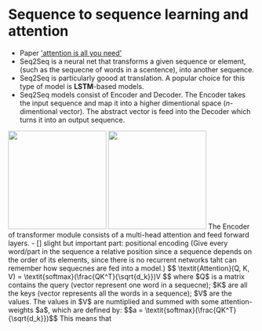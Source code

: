 # Sequence to sequence learning and attention #
* Paper ['attention is all you need'](https://papers.nips.cc/paper/2017/file/3f5ee243547dee91fbd053c1c4a845aa-Paper.pdf)  
* Seq2Seq is a neural net that transforms a given sequence or element, (such as the sequecne of words in a scentence), into another sequence.  
* Seq2Seq is particularly goood at  translation. A popular choice for this type of model is __LSTM__-based models.
* Seq2Seq models consist of Encoder and Decoder. The Encoder takes the input sequence and map it into a higher dimentional space (_n_-dimentional vector). The abstract vector is feed into the Decoder which turns it into an output sequence.  
<img src="https://miro.medium.com/max/2880/1*BHzGVskWGS_3jEcYYi6miQ.png" width="200">
<img src="https://miro.medium.com/max/700/1*ETe4WrKJ1lS1MKDgBPIM0g.png" width="200">  
The Encoder of transformer module consists of a multi-head attention and feed forward layers. - [] slight but important part: positional encoding (Give every word/part in the sequence a relative position since a sequence depends on the order of its elements, since there is no recurrent networks taht can remember how sequecnes are fed into a model.)
$$ \textit{Attention}(Q, K, V) = \textit{softmax}(\frac{QK^T}{\sqrt{d_k}})V $$
where $Q$ is a matrix contains the query (vector represent one word in a sequecne); $K$ are all the keys (vector represents all the words in a sequence); $V$ are the values.  
The values in $V$ are numtiplied and summed with some attention-weights $a$, which are defined by:
$$a = \textit{softmax}(\frac{QK^T}{\sqrt{d_k}})$$
This means that 
